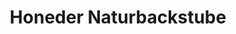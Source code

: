 ---
title: "Honeder Naturbackstube"
url: /linz/honeder-naturbackstube-schwaigaustrasse/
shop: Bäckerei
---